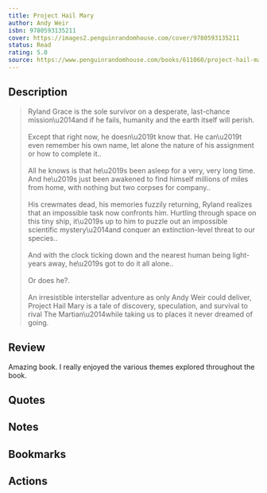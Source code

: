 ```yaml
---
title: Project Hail Mary
author: Andy Weir
isbn: 9780593135211
cover: https://images2.penguinrandomhouse.com/cover/9780593135211
status: Read
rating: 5.0
source: https://www.penguinrandomhouse.com/books/611060/project-hail-mary-by-andy-weir/
---
```


## Description

> Ryland Grace is the sole survivor on a desperate, last-chance mission\u2014and if he fails, humanity and the earth itself will perish.  
> <br>
> Except that right now, he doesn\u2019t know that. He can\u2019t even remember his own name, let alone the nature of his assignment or how to complete it..  
>  <br>
> All he knows is that he\u2019s been asleep for a very, very long time. And he\u2019s just been awakened to find himself millions of miles from home, with nothing but two corpses for company..  
>  <br>
> His crewmates dead, his memories fuzzily returning, Ryland realizes that an impossible task now confronts him. Hurtling through space on this tiny ship, it\u2019s up to him to puzzle out an impossible scientific mystery\u2014and conquer an extinction-level threat to our species..  
>  <br>
> And with the clock ticking down and the nearest human being light-years away, he\u2019s got to do it all alone..  
>  <br>
> Or does he?.  
>  <br>
> An irresistible interstellar adventure as only Andy Weir could deliver, Project Hail Mary is a tale of discovery, speculation, and survival to rival The Martian\u2014while taking us to places it never dreamed of going.


## Review

Amazing book. I really enjoyed the various themes explored throughout the book. 

## Quotes

## Notes

## Bookmarks

## Actions
